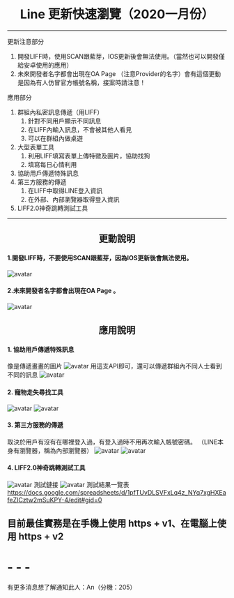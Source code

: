# <center>Line 更新快速瀏覽（2020一月份）</center> 
<p align="right"></p>

- - -
更新注意部分
1. 開發LIFF時，使用SCAN跟藍芽，IOS更新後會無法使用。（當然也可以開發僅給安卓使用的應用）
2. 未來開發者名字都會出現在OA Page （注意Provider的名字）會有這個更動是因為有人仿冒官方帳號名稱，接案時請注意！

應用部分
1. 群組內私密訊息傳遞（用LIFF）
   1. 針對不同用戶顯示不同訊息
   2. 在LIFF內輸入訊息，不會被其他人看見
   3. 可以在群組內做桌遊
2. 大型表單工具
   1. 利用LIFF填寫表單上傳特徵及圖片，協助找狗
   2. 填寫每日心情利用
3. 協助用戶傳遞特殊訊息
4. 第三方服務的傳遞
   1. 在LIFF中取得LINE登入資訊
   2. 在外部、內部瀏覽器取得登入資訊
5. LIFF2.0神奇跳轉測試工具


- - -
## <center>更動說明</center>
#### 1.開發LIFF時，不要使用SCAN跟藍芽，因為IOS更新後會無法使用。
![avatar](https://i.imgur.com/hSrxVIy.png)
#### 2.未來開發者名字都會出現在OA Page 。
![avatar](https://i.imgur.com/BfBV5ha.jpg)
## <center>應用說明</center>
#### 1. 協助用戶傳遞特殊訊息
像是傳遞畫畫的圖片
![avatar](https://i.imgur.com/AqwgIwI.png)
用這支API即可，還可以傳遞群組內不同人士看到不同的訊息
![avatar](https://i.imgur.com/pCKdmtw.png)
#### 2. 寵物走失尋找工具
![avatar](https://i.imgur.com/OYN8UxY.png)
![avatar](https://i.imgur.com/g2p0XfH.png)
#### 3. 第三方服務的傳遞
取決於用戶有沒有在哪裡登入過，有登入過時不用再次輸入帳號密碼。
（LINE本身有瀏覽器，稱為內部瀏覽器）
![avatar](https://i.imgur.com/n8rlG1K.png)
![avatar](https://i.imgur.com/w9jDCN7.png)

#### 4. LIFF2.0神奇跳轉測試工具
![avatar](https://i.imgur.com/NrkCJcl.png)
測試鏈接
![avatar](https://i.imgur.com/OcLLT6e.png)
測試結果一覽表
https://docs.google.com/spreadsheets/d/1pfTUvDLSVFxLq4z_NYq7xgHXEafeZICztw2mSuKPY-4/edit#gid=0



## 目前最佳實務是在手機上使用 https + v1、在電腦上使用 https + v2 






# - - -

有更多消息想了解通知此人：An（分機：205）